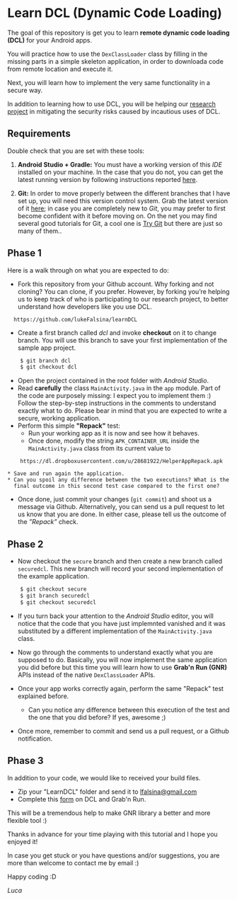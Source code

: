 # Learn DCL (Dynamic Code Loading)

The goal of this repository is get you to learn **remote dynamic code loading (DCL)**
for your Android apps.

You will practice how to use the `DexClassLoader` class by filling in the
missing parts in a simple skeleton application, in order to downloada code from
remote location and execute it.

Next, you will learn how to implement the very same functionality in a secure
way.

In addition to learning how to use DCL, you will be helping our [research
project](http://www.grabnrun.org) in mitigating the security risks caused by
incautious uses of DCL.

## Requirements

Double check that you are set with these tools:

1. **Android Studio + Gradle:** You must have a working version of this *IDE*
   installed on your machine. In the case that you do not, you can get the
   latest running version by following instructions reported
   [here](http://developer.android.com/sdk/index.html).

2. **Git:** In order to move properly between the different branches that I
   have set up, you will need this version control system. Grab the latest
   version of it [here](http://git-scm.com/downloads); in case you are
   completely new to *Git*, you may prefer to first become confident with it
   before moving on. On the net you may find several good tutorials for Git, a
   cool one is [Try Git](https://try.github.io/levels/1/challenges/1) but there
   are just so many of them..

## Phase 1

Here is a walk through on what you are expected to do:

* Fork this repository from your Github account. Why forking and not cloning?
  You can clone, if you prefer. However, by forking you’re helping us to keep
  track of who is participating to our research project, to better understand
  how developers like you use DCL.

```
  https://github.com/lukeFalsina/learnDCL
```
* Create a first branch called *dcl* and invoke **checkout** on it to change
  branch. You will use this branch to save your first implementation of the
  sample app project.

``` bash
    $ git branch dcl
    $ git checkout dcl
```
* Open the project contained in the root folder with *Android Studio*.
* Read **carefully** the class `MainActivity.java` in the `app` module. Part of
  the code are purposely missing: I expect you to implement them :) Follow
  the step-by-step instructions in the comments to understand
  exactly what to do. Please bear in mind that you are expected to write a
  secure, working application.
* Perform this simple **"Repack"** test:
    * Run your working app as it is now and see how it behaves.
    * Once done, modify the string `APK_CONTAINER_URL` inside
      the `MainActivity.java` class from its current value to

```
    https://dl.dropboxusercontent.com/u/28681922/HelperAppRepack.apk
```

    * Save and run again the application.
    * Can you spoil any difference between the two executions? What is the
      final outcome in this second test case compared to the first one?
* Once done, just commit your changes (`git commit`) and shoot us a message via
  Github. Alternatively, you can send us a pull request to let us know that you
  are done. In either case, please tell us the outcome of the *”Repack”* check.

## Phase 2

* Now checkout the `secure` branch and then create a new branch called
  `securedcl`. This new branch will record your second implementation of the
  example application. 

``` bash
    $ git checkout secure
    $ git branch securedcl
    $ git checkout securedcl
```
* If you turn back your attention to the *Android Studio* editor, you will
  notice that the code that you have just implemnted vanished and it was
  substituted by a different implementation of the `MainActivity.java` class.
* Now go through the comments to understand exactly what you are supposed to
  do. Basically, you will now implement the same application you did
  before but this time you will learn how to use **Grab'n Run (GNR)** APIs
  instead of the native `DexClassLoader` APIs.
* Once your app works correctly again, perform the same "Repack" test explained
  before.

    * Can you notice any difference between this execution of the test and the
      one that you did before? If yes, awesome ;)

* Once more, remember to commit and send us a pull request, or a Github
  notification.

## Phase 3

In addition to your code, we would like to received your build files.

* Zip your "LearnDCL" folder and send it to lfalsina@gmail.com
* Complete this [form](http://goo.gl/forms/k500h7cYiv) on DCL and Grab'n Run.

This will be a tremendous help to make GNR library a better and more flexible tool :)

Thanks in advance for your time playing with this tutorial and I hope you enjoyed it!

In case you get stuck or you have questions and/or suggestions, you are more than welcome to contact me by email :)

Happy coding :D

*Luca*
